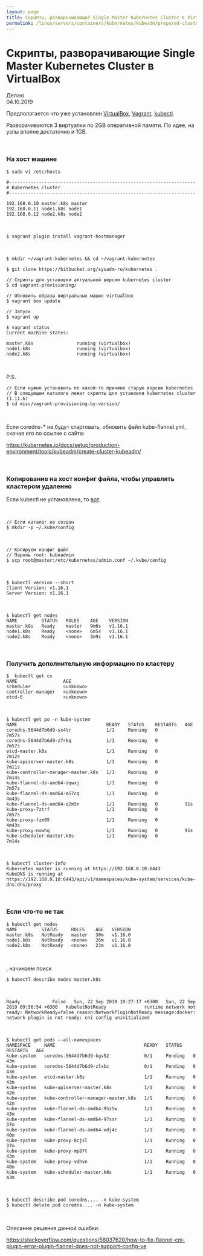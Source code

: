 ```yaml
---
layout: page
title: Скрипты, разворачивающие Single Master Kubernetes Cluster в VirtualBox
permalink: /linux/servers/containers/kubernetes/kubeadm/prepared-cluster/
---
```


# Скрипты, разворачивающие Single Master Kubernetes Cluster в VirtualBox

Делаю  
04.10.2019


Предполагается что уже установлен <a href="/linux/servers/virtual/virtualbox/install/">VirtualBox</a>, <a href="/linux/servers/virtual/vagrant/install/ubuntu/">Vagrant</a>, <a href="/linux/servers/containers/kubernetes/install/">kubectl</a>.

Разворачиваются 3 виртуалки по 2GB оперативной памяти. По идее, на узлы вполне достаточно и 1GB.

<br/>

### На хост машине

    $ sudo vi /etc/hosts

```
#---------------------------------------------------------------------
# Kubernetes cluster
#---------------------------------------------------------------------

192.168.0.10 master.k8s master
192.168.0.11 node1.k8s node1
192.168.0.12 node2.k8s node2
```

<br/>

    $ vagrant plugin install vagrant-hostmanager

<br/>


    $ mkdir ~/vagrant-kubernetes && cd ~/vagrant-kubernetes

    $ git clone https://bitbucket.org/sysadm-ru/kubernetes .

    // Скрипты для установки актуальной версии kubernetes сluster
    $ cd vagrant-provisioning/

    // Обновить образы виртуальных машин virtualbox
    $ vagrant box update

    // Запуск
    $ vagrant up

    $ vagrant status
    Current machine states:

    master.k8s                running (virtualbox)
    node1.k8s                 running (virtualbox)
    node2.k8s                 running (virtualbox)



<br/>

P.S.

    // Если нужно установить по какой-то причине старую версию kubernetes
    // В следующем каталоге лежат скрипты для установки kubernetes сluster (1.11.6)
    $ cd misc/vagrant-provisioning-by-version/

<br/>

Если coredns-* не будут стартовать, обновить файл kube-flannel.yml, скачав его по ссылке с сайта:

https://kubernetes.io/docs/setup/production-environment/tools/kubeadm/create-cluster-kubeadm/


<br/>

### Копирование на хост конфиг файла, чтобы управлять кластером удаленно

Если kubectl не установлена, то <a href="/linux/servers/containers/kubernetes/install/">вот</a>.

<br/>

    // Если каталог не создан
    $ mkdir -p ~/.kube/config

<br/>

    // Копируем конфиг файл
    // Пароль root: kubeadmin
    $ scp root@master:/etc/kubernetes/admin.conf ~/.kube/config

<br/>

    $ kubectl version --short
    Client Version: v1.16.1
    Server Version: v1.16.1


<br/>

    $ kubectl get nodes
    NAME         STATUS   ROLES    AGE    VERSION
    master.k8s   Ready    master   9m6s   v1.16.1
    node1.k8s    Ready    <none>   6m5s   v1.16.1
    node2.k8s    Ready    <none>   3m9s   v1.16.1

<br/>

### Получить дополнительную информацию по кластеру

    $  kubectl get cs
    NAME                 AGE
    scheduler            <unknown>
    controller-manager   <unknown>
    etcd-0               <unknown>

<br/>

    $ kubectl get po -n kube-system
    NAME                                 READY   STATUS    RESTARTS   AGE
    coredns-5644d7b6d9-sx4tr             1/1     Running   0          7m57s
    coredns-5644d7b6d9-z7rkq             1/1     Running   0          7m57s
    etcd-master.k8s                      1/1     Running   0          7m12s
    kube-apiserver-master.k8s            1/1     Running   0          7m11s
    kube-controller-manager-master.k8s   1/1     Running   0          7m14s
    kube-flannel-ds-amd64-dqwxj          1/1     Running   0          7m57s
    kube-flannel-ds-amd64-m57cq          1/1     Running   0          4m43s
    kube-flannel-ds-amd64-q2m5n          1/1     Running   0          91s
    kube-proxy-7ztrf                     1/1     Running   0          7m57s
    kube-proxy-fzm95                     1/1     Running   0          4m43s
    kube-proxy-nxwhq                     1/1     Running   0          91s
    kube-scheduler-master.k8s            1/1     Running   0          7m14s


<br/>

    $ kubectl cluster-info
    Kubernetes master is running at https://192.168.0.10:6443
    KubeDNS is running at https://192.168.0.10:6443/api/v1/namespaces/kube-system/services/kube-dns:dns/proxy


<br/>

### Если что-то не так


    $ kubectl get nodes
    NAME         STATUS     ROLES    AGE   VERSION
    master.k8s   NotReady   master   30m   v1.16.0
    node1.k8s    NotReady   <none>   26m   v1.16.0
    node2.k8s    NotReady   <none>   23m   v1.16.0

<br/>

, начинаем поиск

    $ kubectl describe nodes master.k8s


<br/>

```
Ready            False   Sun, 22 Sep 2019 10:27:17 +0300   Sun, 22 Sep 2019 09:56:54 +0300   KubeletNotReady              runtime network not ready: NetworkReady=false reason:NetworkPluginNotReady message:docker: network plugin is not ready: cni config uninitialized
```

<br/>


```
$ kubectl get pods --all-namespaces
NAMESPACE     NAME                                 READY   STATUS    RESTARTS   AGE
kube-system   coredns-5644d7b6d9-kgv52             0/1     Pending   0          43m
kube-system   coredns-5644d7b6d9-zlxbc             0/1     Pending   0          43m
kube-system   etcd-master.k8s                      1/1     Running   0          43m
kube-system   kube-apiserver-master.k8s            1/1     Running   0          42m
kube-system   kube-controller-manager-master.k8s   1/1     Running   0          42m
kube-system   kube-flannel-ds-amd64-95z5w          1/1     Running   0          43m
kube-system   kube-flannel-ds-amd64-97ssr          1/1     Running   0          37m
kube-system   kube-flannel-ds-amd64-xdj4c          1/1     Running   0          40m
kube-system   kube-proxy-8cjsl                     1/1     Running   0          37m
kube-system   kube-proxy-mp87t                     1/1     Running   0          43m
kube-system   kube-proxy-vdhvn                     1/1     Running   0          40m
kube-system   kube-scheduler-master.k8s            1/1     Running   0          43m
```

<br/>

    $ kubectl describe pod coredns.... -n kube-system
    $ kubectl delete pod coredns.... -n kube-system

<br/>

Описание решения данной ошибки:

https://stackoverflow.com/questions/58037620/how-to-fix-flannel-cni-plugin-error-plugin-flannel-does-not-support-config-ve